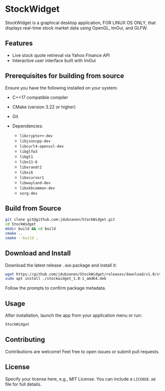 # StockWidget

StockWidget is a graphical desktop application, FOR LINUX OS ONLY, that displays real-time stock market data using OpenGL, ImGui, and GLFW.

## Features

* Live stock quote retrieval via Yahoo Finance API
* Interactive user interface built with ImGui

## Prerequisites for building from source

Ensure you have the following installed on your system:

* C++17 compatible compiler
* CMake (version 3.22 or higher)
* Git
* Dependencies:

  * `libcrypto++-dev`
  * `libjsoncpp-dev`
  * `libcurl4-openssl-dev`
  * `libglfw3`
  * `libgl1`
  * `libx11-6`
  * `libxrandr2`
  * `libxi6`
  * `libxcursor1`
  * `libwayland-dev`
  * `libxkbcommon-dev`
  * `xorg-dev`

## Build from Source

```bash
git clone git@github.com:jdubzanon/StockWidget.git
cd StockWidget
mkdir build && cd build
cmake ..
cmake --build .
```

## Download and Install

Download the latest release `.deb` package and install it:

```bash
wget https://github.com/jdubzanon/StockWidget/releases/download/v1.0/stockwidget_1.0-1_amd64.deb
sudo apt install ./stockwidget_1.0-1_amd64.deb
```



Follow the prompts to confirm package metadata.

## Usage

After installation, launch the app from your application menu or run:

```bash
StockWidget
```

## Contributing

Contributions are welcome! Feel free to open issues or submit pull requests.

## License

Specify your license here, e.g., MIT License. You can include a `LICENSE.md` file for full details.

